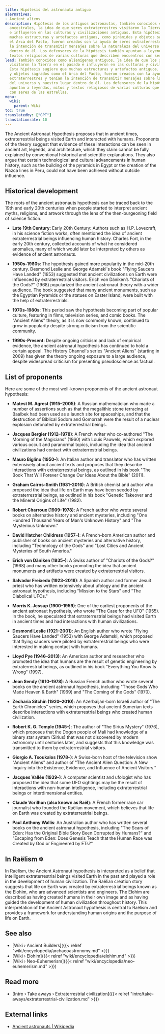 ```yaml
---
title: Hipótesis del astronauta antiguo
alernatives:
- Ancient aliens
description: Hipótesis de los antiguos astronautas, también conocidos como alienígenas
  ancestrales, la idea de que seres extraterrestres visitaron la Tierra en el pasado
  e influyeron en las culturas y civilizaciones antiguas. Esta hipótesis sugiere que
  muchas estructuras y artefactos antiguos, como pirámides y objetos sagrados como
  el Arca del Pacto, fueron creados con la ayuda de seres extraterrestres y tenían
  la intención de transmitir mensajes sobre la naturaleza del universo y nuestro lugar
  dentro de él. Los defensores de la hipótesis también apuntan a leyendas, mitos y
  textos religiosos de varias culturas que describen encuentros con seres de las estrellas.
lead: También conocidos como alienígenas antiguos, la idea de que los seres extraterrestres
  visitaron la Tierra en el pasado e influyeron en las culturas y civilizaciones antiguas.
  Esta hipótesis sugiere que muchas estructuras y artefactos antiguos, como pirámides
  y objetos sagrados como el Arca del Pacto, fueron creados con la ayuda de seres
  extraterrestres y tenían la intención de transmitir mensajes sobre la naturaleza
  del universo y nuestro lugar dentro de él. Los defensores de la hipótesis también
  apuntan a leyendas, mitos y textos religiosos de varias culturas que describen encuentros
  con seres de las estrellas.
menu:
  wiki:
    parent: Wiki
toc: true
translatedby: ["GPT"]
translationrate: 10
---
```


The Ancient Astronaut Hypothesis proposes that in ancient times, extraterrestrial beings visited Earth and interacted with humans. Proponents of the theory suggest that evidence of these interactions can be seen in ancient art, legends, and architecture, which they claim cannot be fully explained by conventional historical and scientific explanations. They also argue that certain technological and cultural advancements in human history, such as the building of the pyramids in Egypt or the creation of the Nazca lines in Peru, could not have been achieved without outside influence.

## Historical development

The roots of the ancient astronauts hypothesis can be traced back to the 19th and early 20th centuries when people started to interpret ancient myths, religions, and artwork through the lens of the then-burgeoning field of science fiction.

- **Late 19th Century**: Early 20th Century: Authors such as H.P. Lovecraft, in his science fiction works, often mentioned the idea of ancient extraterrestrial beings influencing human history. Charles Fort, in the early 20th century, collected accounts of what he considered anomalies, many of which would later be interpreted by others as evidence of ancient astronauts.

- **1950s-1960s**: The hypothesis gained more popularity in the mid-20th century. Desmond Leslie and George Adamski's book "Flying Saucers Have Landed" (1953) suggested that ancient civilizations on Earth were influenced by extraterrestrial visitors. Erich von Däniken’s "Chariots of the Gods?" (1968) popularized the ancient astronaut theory with a wider audience. The book suggested that many ancient monuments, such as the Egyptian Pyramids or the statues on Easter Island, were built with the help of extraterrestrials.

- **1970s-1980s**: This period saw the hypothesis becoming part of popular culture, featuring in films, television series, and comic books. The "Ancient Aliens" theory, as it is now commonly known, continued to grow in popularity despite strong criticism from the scientific community.

- **1990s-Present**: Despite ongoing criticism and lack of empirical evidence, the ancient astronaut hypothesis has continued to hold a certain appeal. The History Channel's series "Ancient Aliens" (starting in 2009) has given the theory ongoing exposure to a large audience, despite widespread criticism for presenting pseudoscience as factual.

## List of proponents

Here are some of the most well-known proponents of the ancient astronaut hypothesis:

- **Matest M. Agrest (1915–2005)**: A Russian mathematician who made a number of assertions such as that the megalithic stone terracing at Baalbek had been used as a launch site for spaceships, and that the destruction of Biblical Sodom and Gomorrah were the result of a nuclear explosion detonated by extraterrestrial beings.

- **Jacques Bergier (1912–1978)**: A French writer who co-authored "The Morning of the Magicians" (1960) with Louis Pauwels, which explored various occult and paranormal topics, including the idea that ancient civilizations had contact with extraterrestrial beings.

- **Mauro Biglino (1950–)**: An Italian author and translator who has written extensively about ancient texts and proposes that they describe interactions with extraterrestrial beings, as outlined in his book "The Book That Will Forever Change Our Ideas About the Bible" (2011).

- **Graham Cairns-Smith (1931–2016)**: A British chemist and author who proposed the idea that life on Earth may have been seeded by extraterrestrial beings, as outlined in his book "Genetic Takeover and the Mineral Origins of Life" (1982).

- **Robert Charroux (1909–1978)**: A French author who wrote several books on alternative history and ancient mysteries, including "One Hundred Thousand Years of Man's Unknown History" and "The Mysterious Unknown."

- **David Hatcher Childress (1957–)**: A French-born American author and publisher of books on ancient mysteries and alternative history, including "Technology of the Gods" and "Lost Cities and Ancient Mysteries of South America."

- **Erich von Däniken (1935–)**: A Swiss author of "Chariots of the Gods?" (1968) and many other books promoting the idea that ancient monuments and artifacts were created by extraterrestrial visitors.

- **Salvador Freixedo (1923–2019)**: A Spanish author and former Jesuit priest who has written extensively about ufology and the ancient astronaut hypothesis, including "Mission to the Stars" and "The Diabolical UFOs."

- **Morris K. Jessup (1900–1959)**: One of the earliest proponents of the ancient astronaut hypothesis, who wrote "The Case for the UFO" (1955). In the book, he speculated that extraterrestrial beings had visited Earth in ancient times and had interactions with human civilizations.

- **Desmond Leslie (1921–2001)**: An English author who wrote "Flying Saucers Have Landed" (1953) with George Adamski, which proposed that flying saucers were piloted by extraterrestrial beings who were interested in making contact with humans.

- **Lloyd Pye (1946–2013)**: An American author and researcher who promoted the idea that humans are the result of genetic engineering by extraterrestrial beings, as outlined in his book "Everything You Know Is Wrong" (1997).

- **Jean Sendy (1910–1978)**: A Russian French author who wrote several books on the ancient astronaut hypothesis, including "Those Gods Who Made Heaven & Earth" (1969) and "The Coming of the Gods" (1970).

- **Zecharia Sitchin (1920–2010)**: An Azerbaijan-born Israeli author of "The Earth Chronicles" series, which proposes that ancient Sumerian texts describe interactions with extraterrestrial beings who created human civilization.

- **Robert K. G. Temple (1945–)**: The author of "The Sirius Mystery" (1976), which proposes that the Dogon people of Mali had knowledge of a binary star system (Sirius) that was not discovered by modern astronomy until centuries later, and suggests that this knowledge was transmitted to them by extraterrestrial visitors.

- **Giorgio A. Tsoukalos (1978–)**: A Swiss-born host of the television show "Ancient Aliens" and author of "The Ancient Alien Question: A New Inquiry into the Existence, Evidence, and Influence of Ancient Visitors."

- **Jacques Vallée (1939–)**: A computer scientist and ufologist who has proposed the idea that some UFO sightings may be the result of interactions with non-human intelligence, including extraterrestrial beings or interdimensional entities.

- **Claude Vorilhon (also known as Raël)**: A French former race car journalist who founded the Raëlian movement, which believes that life on Earth was created by extraterrestrial beings.

- **Paul Anthony Wallis**: An Australian author who has written several books on the ancient astronaut hypothesis, including "The Scars of Eden: Has the Original Bible Story Been Corrupted by Humans?" and "Escaping from Eden: Does Genesis Teach that the Human Race was Created by God or Engineered by ETs?"

## In Raëlism 🔯

In Raëlism, the Ancient Astronaut hypothesis is interpreted as a belief that intelligent extraterrestrial beings visited Earth in the past and played a role in the development of human civilization. The Raëlian creation story suggests that life on Earth was created by extraterrestrial beings known as the Elohim, who are advanced scientists and engineers. The Elohim are described as having created humans in their own image and as having guided the development of human civilization throughout history. This interpretation of the Ancient Astronaut hypothesis is central to Raëlism and provides a framework for understanding human origins and the purpose of life on Earth.

## See also

- [Wiki › Ancient Builders]({{< relref "wiki/encyclopedia/archaeoastronomy.md" >}})
- [Wiki › Elohim]({{< relref "wiki/encyclopedia/elohim.md" >}})
- [Wiki › Neo-Euhemerism]({{< relref "wiki/encyclopedia/neo-euhemerism.md" >}})

## Read more

- [Intro › Take aways › Extraterrestrial civilization]({{< relref "intro/take-aways/extraterrestrial-civilization.md" >}})

## External links

- [Ancient astronauts | Wikipedia](https://en.wikipedia.org/wiki/Ancient_astronauts)
